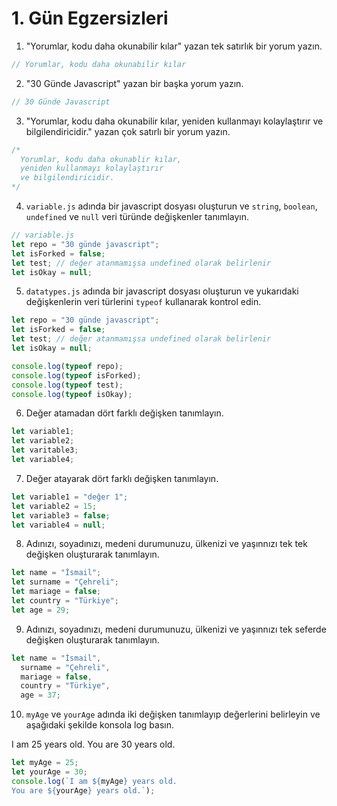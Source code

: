 # 1. Gün Egzersizleri

1. "Yorumlar, kodu daha okunabilir kılar" yazan tek satırlık bir yorum yazın.

```js
// Yorumlar, kodu daha okunabilir kılar
```

2. "30 Günde Javascript" yazan bir başka yorum yazın.

```js
// 30 Günde Javascript
```

3.  "Yorumlar, kodu daha okunabilir kılar, yeniden kullanmayı kolaylaştırır ve bilgilendiricidir." yazan çok satırlı bir yorum yazın.

```js
/*
  Yorumlar, kodu daha okunablir kılar,
  yeniden kullanmayı kolaylaştırır
  ve bilgilendiricidir.
*/
```

4. `variable.js` adında bir javascript dosyası oluşturun ve `string`, `boolean`, `undefined` ve `null` veri türünde değişkenler tanımlayın.

```js
// variable.js
let repo = "30 günde javascript";
let isForked = false;
let test; // değer atanmamışsa undefined olarak belirlenir
let isOkay = null;
```

5. `datatypes.js` adında bir javascript dosyası oluşturun ve yukarıdaki değişkenlerin veri türlerini `typeof` kullanarak kontrol edin.

```js
let repo = "30 günde javascript";
let isForked = false;
let test; // değer atanmamışsa undefined olarak belirlenir
let isOkay = null;

console.log(typeof repo);
console.log(typeof isForked);
console.log(typeof test);
console.log(typeof isOkay);
```

6. Değer atamadan dört farklı değişken tanımlayın.

```js
let variable1;
let variable2;
let varitable3;
let variable4;
```

7. Değer atayarak dört farklı değişken tanımlayın.

```js
let variable1 = "değer 1";
let variable2 = 15;
let variable3 = false;
let variable4 = null;
```

8. Adınızı, soyadınızı, medeni durumunuzu, ülkenizi ve yaşınnızı tek tek değişken oluşturarak tanımlayın.

```js
let name = "İsmail";
let surname = "Çehreli";
let mariage = false;
let country = "Türkiye";
let age = 29;
```

9. Adınızı, soyadınızı, medeni durumunuzu, ülkenizi ve yaşınnızı tek seferde değişken oluşturarak tanımlayın.

```js
let name = "İsmail",
  surname = "Çehreli",
  mariage = false,
  country = "Türkiye",
  age = 37;
```

10. `myAge` ve `yourAge` adında iki değişken tanımlayıp değerlerini belirleyin ve aşağıdaki şekilde konsola log basın.

I am 25 years old.
You are 30 years old.

```js
let myAge = 25;
let yourAge = 30;
console.log(`I am ${myAge} years old.
You are ${yourAge} years old.`);
```
